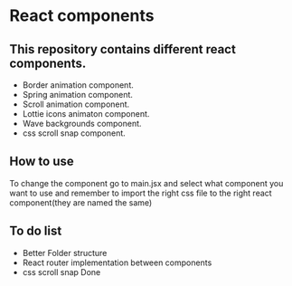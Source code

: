 # React components 

## This repository contains different react components.
- Border animation component.
- Spring animation component.
- Scroll animation component.
- Lottie icons animaton component.
- Wave backgrounds component.
- css scroll snap component.

## How to use
To change the component go to main.jsx and select what component you want to use and remember to import the right css file to the right react component(they are named the same)

## To do list
- Better Folder structure
- React router implementation between components
- css scroll snap Done
  
